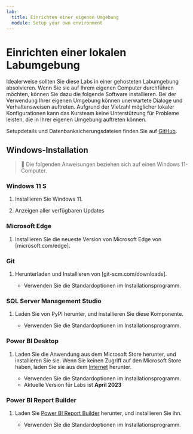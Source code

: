 ```yaml
---
lab:
  title: Einrichten einer eigenen Umgebung
  module: Setup your own environment
---
```


# Einrichten einer lokalen Labumgebung

Idealerweise sollten Sie diese Labs in einer gehosteten Labumgebung absolvieren. Wenn Sie sie auf Ihrem eigenen Computer durchführen möchten, können Sie dazu die folgende Software installieren. Bei der Verwendung Ihrer eigenen Umgebung können unerwartete Dialoge und Verhaltensweisen auftreten. Aufgrund der Vielzahl möglicher lokaler Konfigurationen kann das Kursteam keine Unterstützung für Probleme leisten, die in Ihrer eigenen Umgebung auftreten können.

Setupdetails und Datenbanksicherungsdateien finden Sie auf [GitHub](https://github.com/MicrosoftLearning/DP-500-Azure-Data-Analyst/tree/main/Allfiles/00-Setup).

## Windows-Installation

> &#128221; Die folgenden Anweisungen beziehen sich auf einen Windows 11-Computer.

### Windows 11 S

1. Installieren Sie Windows 11.

2. Anzeigen aller verfügbaren Updates

### Microsoft Edge

1. Installieren Sie die neueste Version von Microsoft Edge von [microsoft.com/edge].

### Git

1. Herunterladen und Installieren von [git-scm.com/downloads].

    - Verwenden Sie die Standardoptionen im Installationsprogramm.

### SQL Server Management Studio

1. Laden Sie  von PyPI herunter, und installieren Sie diese Komponente.

    - Verwenden Sie die Standardoptionen im Installationsprogramm.

### Power BI Desktop

1. Laden Sie die Anwendung aus dem Microsoft Store herunter, und installieren Sie sie. Wenn Sie keinen Zugriff auf den Microsoft Store haben, laden Sie sie aus dem [Internet](https://www.microsoft.com/download/details.aspx?id=58494) herunter.

    - Verwenden Sie die Standardoptionen im Installationsprogramm.
    - Aktuelle Version für Labs ist **April 2023**

### Power BI Report Builder

1. Laden Sie [Power BI Report Builder](https://www.microsoft.com/download/details.aspx?id=58158) herunter, und installieren Sie ihn.

    - Verwenden Sie die Standardoptionen im Installationsprogramm.
